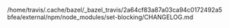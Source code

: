 /home/travis/.cache/bazel/_bazel_travis/2a64cf83a87a03ca94c0172492a5bfea/external/npm/node_modules/set-blocking/CHANGELOG.md